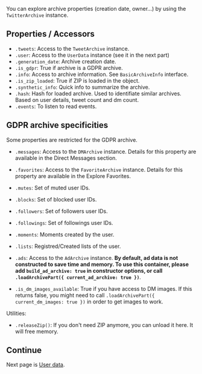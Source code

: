You can explore archive properties (creation date, owner...) by using the `TwitterArchive` instance.

## Properties / Accessors

- `.tweets`: Access to the `TweetArchive` instance.
- `.user`: Access to the `UserData` instance (see it in the next part)
- `.generation_date`: Archive creation date.
- `.is_gdpr`: True if archive is a GDPR archive.
- `.info`: Access to archive information. See `BasicArchiveInfo` interface.
- `.is_zip_loaded`: True if ZIP is loaded in the object.
- `.synthetic_info`: Quick info to summarize the archive.
- `.hash`: Hash for loaded archive. Used to identifiate similar archives. Based on user details, tweet count and dm count.
- `.events`: To listen to read events.

## GDPR archive specificities

Some properties are restricted for the GDPR archive.

- `.messages`: Access to the `DMArchive` instance. Details for this property are available in the Direct Messages section.
- `.favorites`: Access to the `FavoriteArchive` instance. Details for this property are available in the Explore Favorites.
- `.mutes`: Set of muted user IDs.
- `.blocks`: Set of blocked user IDs.
- `.followers`: Set of followers user IDs.
- `.followings`: Set of followings user IDs.
- `.moments`: Moments created by the user.
- `.lists`: Registred/Created lists of the user.

- `.ads`: Access to the `AdArchive` instance. **By default, ad data is not constructed to save time and memory. To use this container, please add `build_ad_archive: true` in constructor options, or call `.loadArchivePart({ current_ad_archive: true })`**.

- `.is_dm_images_available`: True if you have access to DM images. If this returns false, you might need to call `.loadArchivePart({ current_dm_images: true })` in order to get images to work.
  
Utilities:

- `.releaseZip()`: If you don't need ZIP anymore, you can unload it here. It will free memory.


## Continue

Next page is [User data](https://github.com/alkihis/twitter-archive-reader/wiki/User-data).


